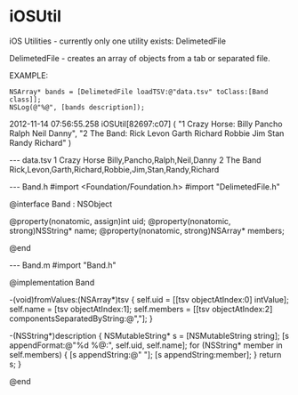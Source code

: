 iOSUtil
=======

iOS Utilities - currently only one utility exists: DelimetedFile

DelimetedFile - creates an array of objects from a tab or separated file.

EXAMPLE:

    NSArray* bands = [DelimetedFile loadTSV:@"data.tsv" toClass:[Band class]];
    NSLog(@"%@", [bands description]);

2012-11-14 07:56:55.258 iOSUtil[82697:c07] (
    "1 Crazy Horse: Billy Pancho Ralph Neil Danny",
    "2 The Band: Rick Levon Garth Richard Robbie Jim Stan Randy Richard"
)

--- data.tsv
1	Crazy Horse	Billy,Pancho,Ralph,Neil,Danny
2	The Band	Rick,Levon,Garth,Richard,Robbie,Jim,Stan,Randy,Richard

--- Band.h
#import <Foundation/Foundation.h>
#import "DelimetedFile.h"

@interface Band : NSObject<TabSeparatedFileDelegate>

@property(nonatomic, assign)int uid;
@property(nonatomic, strong)NSString* name;
@property(nonatomic, strong)NSArray* members;

@end

--- Band.m
#import "Band.h"

@implementation Band

-(void)fromValues:(NSArray*)tsv {
    self.uid = [[tsv objectAtIndex:0] intValue];
    self.name = [tsv objectAtIndex:1];
    self.members = [[tsv objectAtIndex:2] componentsSeparatedByString:@","];
}

-(NSString*)description {
    NSMutableString* s = [NSMutableString string];
    [s appendFormat:@"%d %@:", self.uid, self.name];
    for (NSString* member in self.members) {
        [s appendString:@" "];
        [s appendString:member];
    }
    return s;
}

@end
